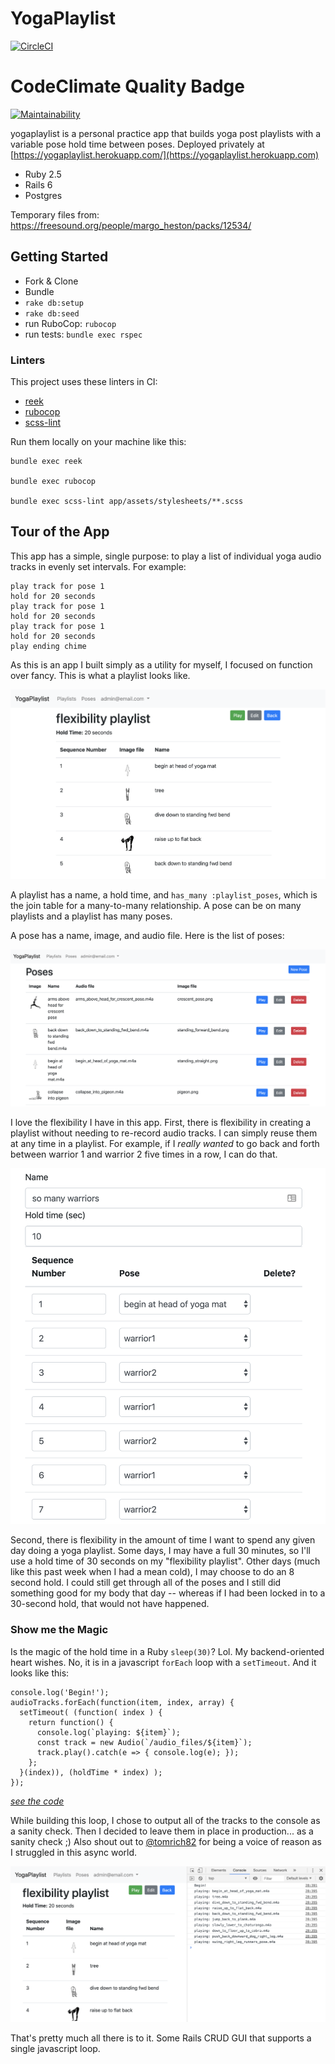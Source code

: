 # YogaPlaylist

[![CircleCI](https://circleci.com/gh/lortza/yogaplaylist.svg?style=svg)](https://circleci.com/gh/lortza/yogaplaylist)

# CodeClimate Quality Badge
[![Maintainability](https://api.codeclimate.com/v1/badges/7da95ba014377f246fe7/maintainability)](https://codeclimate.com/github/lortza/yogaplaylist/maintainability)

yogaplaylist is a personal practice app that builds yoga post playlists with a variable pose hold time between poses. Deployed privately at [https://yogaplaylist.herokuapp.com/](https://yogaplaylist.herokuapp.com)

* Ruby 2.5
* Rails 6
* Postgres

Temporary files from: https://freesound.org/people/margo_heston/packs/12534/


## Getting Started

* Fork & Clone
* Bundle
* `rake db:setup`
* `rake db:seed`
* run RuboCop: `rubocop`
* run tests: `bundle exec rspec`


### Linters
This project uses these linters in CI:
* [reek](https://github.com/troessner/reek)
* [rubocop](https://github.com/rubocop-hq/rubocop)
* [scss-lint](https://github.com/sds/scss-lint)

Run them locally on your machine like this:
```
bundle exec reek

bundle exec rubocop

bundle exec scss-lint app/assets/stylesheets/**.scss
```

## Tour of the App

This app has a simple, single purpose: to play a list of individual yoga audio tracks in evenly set intervals. For example:
```
play track for pose 1
hold for 20 seconds
play track for pose 1
hold for 20 seconds
play track for pose 1
hold for 20 seconds
play ending chime
```

As this is an app I built simply as a utility for myself, I focused on function over fancy. This is what a playlist looks like.

![alt text](/public/screenshots/playlist_show.png "playlist show page")

A playlist has a name, a hold time, and `has_many :playlist_poses`, which is the join table for a many-to-many relationship. A pose can be on many playlists and a playlist has many poses.

A pose has a name, image, and audio file. Here is the list of poses:

![alt text](/public/screenshots/poses_index.png "playlist show page")

I love the flexibility I have in this app. First, there is flexibility in creating a playlist without needing to re-record audio tracks. I can simply reuse them at any time in a playlist. For example, if I _really wanted_ to go back and forth between warrior 1 and warrior 2 five times in a row, I can do that.

![alt text](/public/screenshots/so_many_warriors.png "playlist with repeated poses")

Second, there is flexibility in the amount of time I want to spend any given day doing a yoga playlist. Some days, I may have a full 30 minutes, so I'll use a hold time of 30 seconds on my "flexibility playlist". Other days (much like this past week when I had a mean cold), I may choose to do an 8 second hold. I could still get through all of the poses and I still did something good for my body that day -- whereas if I had been locked in to a 30-second hold, that would not have happened.

### Show me the Magic
Is the magic of the hold time in a Ruby `sleep(30)`? Lol. My backend-oriented heart wishes. No, it is in a javascript `forEach` loop with a `setTimeout`. And it looks like this:

```
console.log('Begin!');
audioTracks.forEach(function(item, index, array) {
  setTimeout( (function( index ) {
    return function() {
      console.log(`playing: ${item}`);
      const track = new Audio(`/audio_files/${item}`);
      track.play().catch(e => { console.log(e); });
    };
  }(index)), (holdTime * index) );
});
```
_[see the code](https://github.com/lortza/yogaplaylist/blob/master/app/views/playlists/show.html.erb#L52-L60)_

While building this loop, I chose to output all of the tracks to the console as a sanity check. Then I decided to leave them in place in production... as a sanity check ;) Also shout out to [@tomrich82](https://github.com/tomrich82) for being a voice of reason as I struggled in this async world.

![alt text](/public/screenshots/playlist_show_console.png "playlist running with console output")

That's pretty much all there is to it. Some Rails CRUD GUI that supports a single javascript loop.
